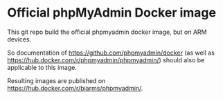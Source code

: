 # Official phpMyAdmin Docker image

This git repo build the official phpmyadmin docker image, but on ARM devices.

So documentation of https://github.com/phpmyadmin/docker (as well as https://hub.docker.com/r/phpmyadmin/phpmyadmin/) should also be applicable to this image.

Resulting images are published on https://hub.docker.com/r/biarms/phpmyadmin/.
